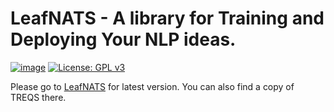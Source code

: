 # LeafNATS - A library for Training and Deploying Your NLP ideas.

[![image](https://img.shields.io/badge/Made%20with-Python-1f425f.svg)](https://www.python.org/)
[![License: GPL v3](https://img.shields.io/badge/License-GPLv3-blue.svg)](https://www.gnu.org/licenses/gpl-3.0)

Please go to [LeafNATS](https://github.com/tshi04/LeafNATS) for latest version. You can also find a copy of TREQS there.


